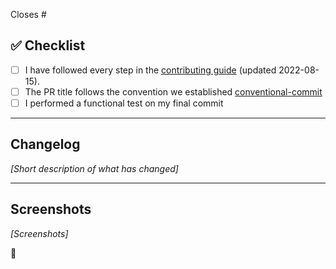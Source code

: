 Closes #<issue>

## ✅ Checklist

- [ ] I have followed every step in the [contributing guide](https://github.com/t3-oss/create-t3-app/blob/main/CONTRIBUTING.md) (updated 2022-08-15).
- [ ] The PR title follows the convention we established [conventional-commit](https://www.conventionalcommits.org/en/v1.0.0/)
- [ ] I performed a functional test on my final commit

---

## Changelog

_[Short description of what has changed]_

---

## Screenshots

_[Screenshots]_

💯
